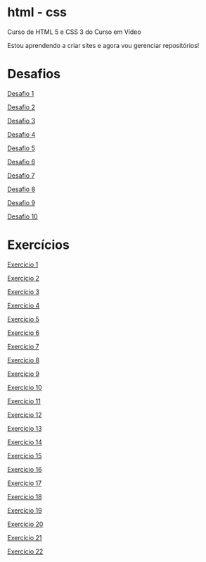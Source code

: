 # html - css

 Curso de HTML 5 e CSS 3 do Curso em Vídeo

 Estou aprendendo a criar sites e agora vou gerenciar repositórios!

<!DOCTYPE html>
<html lang="pt-br">
<head>
    <meta charset="UTF-8">
    <meta http-equiv="X-UA-Compatible" content="IE=edge">
    <meta name="viewport" content="width=device-width, initial-scale=1.0">
</head>
<body>
    <h1>Desafios</h1>

<a href="https://bryandevbr.github.io/desafios/d001/index.html">Desafio 1</a>

<a href="https://bryandevbr.github.io/desafios/d002/index.html">Desafio 2</a>

<a href="https://bryandevbr.github.io/desafios/d003/index.html">Desafio 3</a>

<a href="https://bryandevbr.github.io/desafios/d004/index.html">Desafio 4</a>

<a href="https://bryandevbr.github.io/desafios/d005/index.html">Desafio 5</a>

<a href="https://bryandevbr.github.io/desafios/d006/index.html">Desafio 6</a>

<a href="https://bryandevbr.github.io/desafios/d007/index.html">Desafio 7</a>

<a href="https://bryandevbr.github.io/desafios/d008/index.html">Desafio 8</a>

<a href="https://bryandevbr.github.io/desafios/d009/index.html">Desafio 9</a>

<a href="https://bryandevbr.github.io/desafios/d010/index.html">Desafio 10</a>

<h1>Exercícios</h1>

<a href="https://bryandevbr.github.io/exercicios/ex001/index.html">Exercício 1</a>

<a href="https://bryandevbr.github.io/exercicios/ex002/index.html">Exercício 2</a>

<a href="https://bryandevbr.github.io/exercicios/ex003/index.html">Exercício 3</a>

<a href="https://bryandevbr.github.io/exercicios/ex004/index.html">Exercício 4</a>

<a href="https://bryandevbr.github.io/exercicios/ex005/index.html">Exercício 5</a>

<a href="https://bryandevbr.github.io/exercicios/ex006/index.html">Exercício 6</a>

<a href="https://bryandevbr.github.io/exercicios/ex007/index.html">Exercício 7</a>

<a href="https://bryandevbr.github.io/exercicios/ex008/index.html">Exercício 8</a>

<a href="https://bryandevbr.github.io/exercicios/ex009/index.html">Exercício 9</a>

<a href="https://bryandevbr.github.io/exercicios/ex010/index.html">Exercício 10</a>

<a href="https://bryandevbr.github.io/exercicios/ex011/index.html">Exercício 11</a>

<a href="https://bryandevbr.github.io/exercicios/ex012/index.html">Exercício 12</a>

<a href="https://bryandevbr.github.io/exercicios/ex013/index.html">Exercício 13</a>

<a href="https://bryandevbr.github.io/exercicios/ex014/index.html">Exercício 14</a>

<a href="https://bryandevbr.github.io/exercicios/ex015/index.html">Exercício 15</a>

<a href="https://bryandevbr.github.io/exercicios/ex016/index.html">Exercício 16</a>

<a href="https://bryandevbr.github.io/exercicios/ex017/index.html">Exercício 17</a>

<a href="https://bryandevbr.github.io/exercicios/ex018/index.html">Exercício 18</a>

<a href="https://bryandevbr.github.io/exercicios/ex019/index.html">Exercício 19</a>

<a href="https://bryandevbr.github.io/exercicios/ex020/index.html">Exercício 20</a>

<a href="https://bryandevbr.github.io/exercicios/ex021/index.html">Exercício 21</a>

<a href="https://bryandevbr.github.io/exercicios/ex022/index.html">Exercício 22</a>


</body>
</html>
 